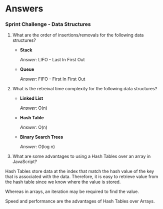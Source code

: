 # Answers
### Sprint Challenge - Data Structures

1. What are the order of insertions/removals for the following data structures?
   - **Stack**

     *Answer*: LIFO - Last In First Out
   - **Queue**

     *Answer*: FIFO - First In First Out

2. What is the retreival time complexity for the following data structures?
   - **Linked List**
     
     *Answer*: O(n)
   - **Hash Table**
     
     *Answer*: O(n)
   - **Binary Search Trees**
     
     *Answer*: O(log n)

3. What are some advantages to using a Hash Tables over an array in JavaScript?

 Hash Tables store data at the index that match the hash value of the key that is associated with the data. Therefore, it is easy to retrieve value from the hash table since we know where the value is stored.

 Whereas in arrays, an iteration may be required to find the value.

 Speed and performance are the advantages of Hash Tables over Arrays.